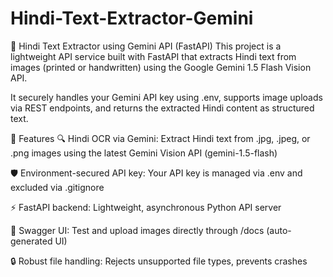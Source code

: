 # Hindi-Text-Extractor-Gemini


🧠 Hindi Text Extractor using Gemini API (FastAPI)
This project is a lightweight API service built with FastAPI that extracts Hindi text from images (printed or handwritten) using the Google Gemini 1.5 Flash Vision API.

It securely handles your Gemini API key using .env, supports image uploads via REST endpoints, and returns the extracted Hindi content as structured text.


🚀 Features
🔍 Hindi OCR via Gemini: Extract Hindi text from .jpg, .jpeg, or .png images using the latest Gemini Vision API (gemini-1.5-flash)

🛡️ Environment-secured API key: Your API key is managed via .env and excluded via .gitignore

⚡ FastAPI backend: Lightweight, asynchronous Python API server

🧪 Swagger UI: Test and upload images directly through /docs (auto-generated UI)

🔒 Robust file handling: Rejects unsupported file types, prevents crashes
